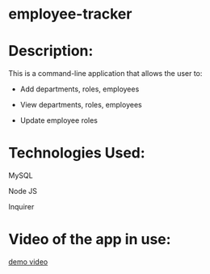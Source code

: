 # employee-tracker

# Description:

This is a command-line application that allows the user to:

- Add departments, roles, employees

* View departments, roles, employees

- Update employee roles

# Technologies Used:

MySQL

Node JS

Inquirer

# Video of the app in use:

[demo video](https://photos.app.goo.gl/SE4ZkoLdNH55KTAP8)
